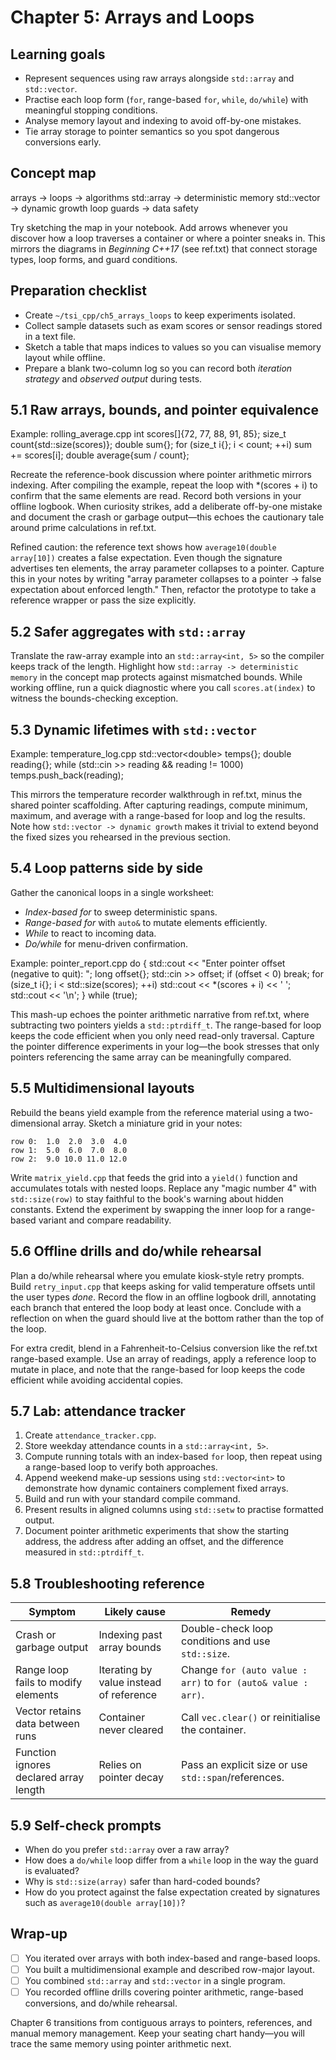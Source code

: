 # Chapter 5: Arrays and Loops

## Learning goals

- Represent sequences using raw arrays alongside `std::array` and `std::vector`.
- Practise each loop form (`for`, range-based `for`, `while`, `do/while`) with meaningful stopping conditions.
- Analyse memory layout and indexing to avoid off-by-one mistakes.
- Tie array storage to pointer semantics so you spot dangerous conversions early.

## Concept map

arrays -> loops -> algorithms
std::array -> deterministic memory
std::vector -> dynamic growth
loop guards -> data safety

Try sketching the map in your notebook. Add arrows whenever you discover how a loop traverses a container or where a pointer sneaks in. This mirrors the diagrams in *Beginning C++17* (see ref.txt) that connect storage types, loop forms, and guard conditions.

## Preparation checklist

- Create `~/tsi_cpp/ch5_arrays_loops` to keep experiments isolated.
- Collect sample datasets such as exam scores or sensor readings stored in a text file.
- Sketch a table that maps indices to values so you can visualise memory layout while offline.
- Prepare a blank two-column log so you can record both *iteration strategy* and *observed output* during tests.

## 5.1 Raw arrays, bounds, and pointer equivalence

Example: rolling_average.cpp
int scores[]{72, 77, 88, 91, 85};
size_t count{std::size(scores)};
double sum{};
for (size_t i{}; i < count; ++i)
  sum += scores[i];
double average{sum / count};

Recreate the reference-book discussion where pointer arithmetic mirrors indexing. After compiling the example, repeat the loop with *(scores + i) to confirm that the same elements are read. Record both versions in your offline logbook. When curiosity strikes, add a deliberate off-by-one mistake and document the crash or garbage output—this echoes the cautionary tale around prime calculations in ref.txt.

Refined caution: the reference text shows how `average10(double array[10])` creates a false expectation. Even though the signature advertises ten elements, the array parameter collapses to a pointer. Capture this in your notes by writing "array parameter collapses to a pointer → false expectation about enforced length." Then, refactor the prototype to take a reference wrapper or pass the size explicitly.

## 5.2 Safer aggregates with `std::array`

Translate the raw-array example into an `std::array<int, 5>` so the compiler keeps track of the length. Highlight how `std::array -> deterministic memory` in the concept map protects against mismatched bounds. While working offline, run a quick diagnostic where you call `scores.at(index)` to witness the bounds-checking exception.

## 5.3 Dynamic lifetimes with `std::vector`

Example: temperature_log.cpp
std::vector&lt;double&gt; temps{};
double reading{};
while (std::cin >> reading && reading != 1000)
  temps.push_back(reading);

This mirrors the temperature recorder walkthrough in ref.txt, minus the shared pointer scaffolding. After capturing readings, compute minimum, maximum, and average with a range-based for loop and log the results. Note how `std::vector -> dynamic growth` makes it trivial to extend beyond the fixed sizes you rehearsed in the previous section.

## 5.4 Loop patterns side by side

Gather the canonical loops in a single worksheet:

- *Index-based for* to sweep deterministic spans.
- *Range-based for* with `auto&` to mutate elements efficiently.
- *While* to react to incoming data.
- *Do/while* for menu-driven confirmation.

Example: pointer_report.cpp
do {
  std::cout << "Enter pointer offset (negative to quit): ";
  long offset{};
  std::cin >> offset;
  if (offset < 0) break;
  for (size_t i{}; i < std::size(scores); ++i)
    std::cout << *(scores + i) << ' ';
  std::cout << '\n';
} while (true);

This mash-up echoes the pointer arithmetic narrative from ref.txt, where subtracting two pointers yields a `std::ptrdiff_t`. The range-based for loop keeps the code efficient when you only need read-only traversal. Capture the pointer difference experiments in your log—the book stresses that only pointers referencing the same array can be meaningfully compared.

## 5.5 Multidimensional layouts

Rebuild the beans yield example from the reference material using a two-dimensional array. Sketch a miniature grid in your notes:

    row 0:  1.0  2.0  3.0  4.0
    row 1:  5.0  6.0  7.0  8.0
    row 2:  9.0 10.0 11.0 12.0

Write `matrix_yield.cpp` that feeds the grid into a `yield()` function and accumulates totals with nested loops. Replace any "magic number 4" with `std::size(row)` to stay faithful to the book's warning about hidden constants. Extend the experiment by swapping the inner loop for a range-based variant and compare readability.

## 5.6 Offline drills and do/while rehearsal

Plan a do/while rehearsal where you emulate kiosk-style retry prompts. Build `retry_input.cpp` that keeps asking for valid temperature offsets until the user types *done*. Record the flow in an offline logbook drill, annotating each branch that entered the loop body at least once. Conclude with a reflection on when the guard should live at the bottom rather than the top of the loop.

For extra credit, blend in a Fahrenheit-to-Celsius conversion like the ref.txt range-based example. Use an array of readings, apply a reference loop to mutate in place, and note that the range-based for loop keeps the code efficient while avoiding accidental copies.

## 5.7 Lab: attendance tracker

1. Create `attendance_tracker.cpp`.
2. Store weekday attendance counts in a `std::array<int, 5>`.
3. Compute running totals with an index-based `for` loop, then repeat using a range-based loop to verify both approaches.
4. Append weekend make-up sessions using `std::vector<int>` to demonstrate how dynamic containers complement fixed arrays.
5. Build and run with your standard compile command.
6. Present results in aligned columns using `std::setw` to practise formatted output.
7. Document pointer arithmetic experiments that show the starting address, the address after adding an offset, and the difference measured in `std::ptrdiff_t`.

## 5.8 Troubleshooting reference

| Symptom | Likely cause | Remedy |
| --- | --- | --- |
| Crash or garbage output | Indexing past array bounds | Double-check loop conditions and use `std::size`. |
| Range loop fails to modify elements | Iterating by value instead of reference | Change `for (auto value : arr)` to `for (auto& value : arr)`. |
| Vector retains data between runs | Container never cleared | Call `vec.clear()` or reinitialise the container. |
| Function ignores declared array length | Relies on pointer decay | Pass an explicit size or use `std::span`/references. |

## 5.9 Self-check prompts

- When do you prefer `std::array` over a raw array?
- How does a `do/while` loop differ from a `while` loop in the way the guard is evaluated?
- Why is `std::size(array)` safer than hard-coded bounds?
- How do you protect against the false expectation created by signatures such as `average10(double array[10])`?

## Wrap-up

- [ ] You iterated over arrays with both index-based and range-based loops.
- [ ] You built a multidimensional example and described row-major layout.
- [ ] You combined `std::array` and `std::vector` in a single program.
- [ ] You recorded offline drills covering pointer arithmetic, range-based conversions, and do/while rehearsal.

Chapter 6 transitions from contiguous arrays to pointers, references, and manual memory management. Keep your seating chart handy—you will trace the same memory using pointer arithmetic next.
